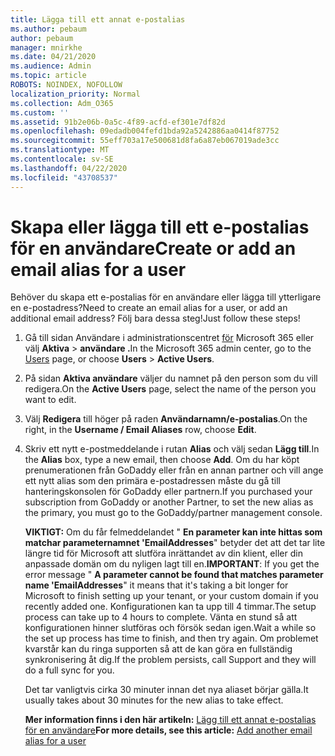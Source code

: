```yaml
---
title: Lägga till ett annat e-postalias
ms.author: pebaum
author: pebaum
manager: mnirkhe
ms.date: 04/21/2020
ms.audience: Admin
ms.topic: article
ROBOTS: NOINDEX, NOFOLLOW
localization_priority: Normal
ms.collection: Adm_O365
ms.custom: ''
ms.assetid: 91b2e06b-0a5c-4f89-acfd-ef301e7df82d
ms.openlocfilehash: 09edadb004fefd1bda92a5242886aa0414f87752
ms.sourcegitcommit: 55eff703a17e500681d8fa6a87eb067019ade3cc
ms.translationtype: MT
ms.contentlocale: sv-SE
ms.lasthandoff: 04/22/2020
ms.locfileid: "43708537"
---
```

# <a name="create-or-add-an-email-alias-for-a-user"></a><span data-ttu-id="1cee0-102">Skapa eller lägga till ett e-postalias för en användare</span><span class="sxs-lookup"><span data-stu-id="1cee0-102">Create or add an email alias for a user</span></span>

<span data-ttu-id="1cee0-103">Behöver du skapa ett e-postalias för en användare eller lägga till ytterligare en e-postadress?</span><span class="sxs-lookup"><span data-stu-id="1cee0-103">Need to create an email alias for a user, or add an additional email address?</span></span> <span data-ttu-id="1cee0-104">Följ bara dessa steg!</span><span class="sxs-lookup"><span data-stu-id="1cee0-104">Just follow these steps!</span></span>
  
1. <span data-ttu-id="1cee0-105">Gå till sidan Användare i administrationscentret [för](https://go.microsoft.com/fwlink/p/?linkid=834822) Microsoft 365 eller välj **Aktiva** \> **användare .**</span><span class="sxs-lookup"><span data-stu-id="1cee0-105">In the Microsoft 365 admin center, go to the [Users](https://go.microsoft.com/fwlink/p/?linkid=834822) page, or choose **Users** \> **Active Users**.</span></span>
    
2. <span data-ttu-id="1cee0-106">På sidan **Aktiva användare** väljer du namnet på den person som du vill redigera.</span><span class="sxs-lookup"><span data-stu-id="1cee0-106">On the **Active Users** page, select the name of the person you want to edit.</span></span> 
    
3. <span data-ttu-id="1cee0-107">Välj **Redigera** till höger på raden **Användarnamn/e-postalias**.</span><span class="sxs-lookup"><span data-stu-id="1cee0-107">On the right, in the **Username / Email Aliases** row, choose **Edit**.</span></span>
    
4. <span data-ttu-id="1cee0-108">Skriv ett nytt e-postmeddelande i rutan **Alias** och välj sedan **Lägg till**.</span><span class="sxs-lookup"><span data-stu-id="1cee0-108">In the **Alias** box, type a new email, then choose **Add**.</span></span> <span data-ttu-id="1cee0-109">Om du har köpt prenumerationen från GoDaddy eller från en annan partner och vill ange ett nytt alias som den primära e-postadressen måste du gå till hanteringskonsolen för GoDaddy eller partnern.</span><span class="sxs-lookup"><span data-stu-id="1cee0-109">If you purchased your subscription from GoDaddy or another Partner, to set the new alias as the primary, you must go to the GoDaddy/partner management console.</span></span> 
    
    <span data-ttu-id="1cee0-110">**VIKTIGT:** Om du får felmeddelandet " **En parameter kan inte hittas som matchar parameternamnet 'EmailAddresses**" betyder det att det tar lite längre tid för Microsoft att slutföra inrättandet av din klient, eller din anpassade domän om du nyligen lagt till en.</span><span class="sxs-lookup"><span data-stu-id="1cee0-110">**IMPORTANT**: If you get the error message " **A parameter cannot be found that matches parameter name 'EmailAddresses**" it means that it's taking a bit longer for Microsoft to finish setting up your tenant, or your custom domain if you recently added one.</span></span> <span data-ttu-id="1cee0-111">Konfigurationen kan ta upp till 4 timmar.</span><span class="sxs-lookup"><span data-stu-id="1cee0-111">The setup process can take up to 4 hours to complete.</span></span> <span data-ttu-id="1cee0-112">Vänta en stund så att konfigurationen hinner slutföras och försök sedan igen.</span><span class="sxs-lookup"><span data-stu-id="1cee0-112">Wait a while so the set up process has time to finish, and then try again.</span></span> <span data-ttu-id="1cee0-113">Om problemet kvarstår kan du ringa supporten så att de kan göra en fullständig synkronisering åt dig.</span><span class="sxs-lookup"><span data-stu-id="1cee0-113">If the problem persists, call Support and they will do a full sync for you.</span></span>
    
    <span data-ttu-id="1cee0-114">Det tar vanligtvis cirka 30 minuter innan det nya aliaset börjar gälla.</span><span class="sxs-lookup"><span data-stu-id="1cee0-114">It usually takes about 30 minutes for the new alias to take effect.</span></span>
    
    <span data-ttu-id="1cee0-115">**Mer information finns i den här artikeln:** [Lägg till ett annat e-postalias för en användare](https://docs.microsoft.com/office365/admin/email/add-another-email-alias-for-a-user)</span><span class="sxs-lookup"><span data-stu-id="1cee0-115">**For more details, see this article:** [Add another email alias for a user](https://docs.microsoft.com/office365/admin/email/add-another-email-alias-for-a-user)</span></span>
    

